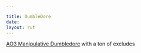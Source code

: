 ```yaml
---

title: DumbleDore
date: 
layout: rut
---
```


[AO3 Manipulative Dumbledore](
https://archiveofourown.org/tags/Manipulative%20Albus%20Dumbledore/works?commit=Sort+and+Filter&exclude_work_search%5Bfandom_ids%5D%5B%5D=545433&exclude_work_search%5Bfandom_ids%5D%5B%5D=658827&exclude_work_search%5Bfandom_ids%5D%5B%5D=725640&exclude_work_search%5Bfandom_ids%5D%5B%5D=801274&exclude_work_search%5Bfandom_ids%5D%5B%5D=71566537&exclude_work_search%5Brelationship_ids%5D%5B%5D=99&exclude_work_search%5Brelationship_ids%5D%5B%5D=278&exclude_work_search%5Brelationship_ids%5D%5B%5D=1600&exclude_work_search%5Brelationship_ids%5D%5B%5D=2390&exclude_work_search%5Brelationship_ids%5D%5B%5D=6642&exclude_work_search%5Brelationship_ids%5D%5B%5D=7181&exclude_work_search%5Brelationship_ids%5D%5B%5D=9510&exclude_work_search%5Brelationship_ids%5D%5B%5D=10760&exclude_work_search%5Brelationship_ids%5D%5B%5D=15401&exclude_work_search%5Brelationship_ids%5D%5B%5D=18224&exclude_work_search%5Brelationship_ids%5D%5B%5D=20133&exclude_work_search%5Brelationship_ids%5D%5B%5D=20822&exclude_work_search%5Brelationship_ids%5D%5B%5D=80102&exclude_work_search%5Brelationship_ids%5D%5B%5D=87692&exclude_work_search%5Brelationship_ids%5D%5B%5D=88105&exclude_work_search%5Brelationship_ids%5D%5B%5D=98031&exclude_work_search%5Brelationship_ids%5D%5B%5D=106227&exclude_work_search%5Brelationship_ids%5D%5B%5D=107187&exclude_work_search%5Brelationship_ids%5D%5B%5D=928562&exclude_work_search%5Brelationship_ids%5D%5B%5D=4881226&exclude_work_search%5Brelationship_ids%5D%5B%5D=7322750&exclude_work_search%5Brelationship_ids%5D%5B%5D=12699454&exclude_work_search%5Brelationship_ids%5D%5B%5D=13798580&include_work_search%5Bcharacter_ids%5D%5B%5D=1803&page=1&work_search%5Bcomplete%5D=&work_search%5Bcrossover%5D=&work_search%5Bdate_from%5D=&work_search%5Bdate_to%5D=&work_search%5Bexcluded_tag_names%5D=Female+Harry+Potter%2CTrans+Female+Harry+Potter%2CTrans+Male+Character%2CTrans+Character%2CTrans%2CSlash%2CPre-Slash%2CMale+Slash%2CGen+or+Pre-Slash%2CIncest%2CSibling+Incest%2CTwincest%2CHarry+Potter+Has+a+Twin%2CHarry+Potter+Has+a+Sibling%2CRed-Haired+Harry+Potter%2CGinny+Weasley+Bashing%2CJames+Potter+Bashing%2CGood+Tom+Riddle%2CGood+Voldemort+%28Harry+Potter%29%2CSane+Tom+Riddle%2CSane+Voldemort+%28Harry+Potter%29%2CGood+Severus+Snape%2CGood+Dursley+Family+%28Harry+Potter%29%2CGood+Vernon+Dursley%2CGood+Lucius+Malfoy%2CSeveritus+%7C+Severus+Snape+is+Harry+Potter%27s+Parent%2CNice+Severus+Snape%2CLily+Evans+Potter%2FSeverus+Snape%2CGood+Malfoy+Family+%28Harry+Potter%29%2CDraco+Malfoy%2FHarry+Potter%2CDraco+Malfoy%2FGinny+Weasley%2CHermione+Granger%2FRemus+Lupin%2CSirius+Black%2FHermione+Granger%2CHermione+Granger%2FBellatrix+Black+Lestrange%2CFleur+Delacour%2FHermione+Granger%2CFleur+Delacour%2FHarry+Potter%2CBellatrix+Black+Lestrange%2FHarry+Potter%2CHarry+Potter%2FNymphadora+Tonks%2CHarry+Potter%2FRon+Weasley%2CHarry+Potter%2FCharlie+Weasley%2CHarry+Potter%2FBill+Weasley%2CHarry+Potter%2FFred+Weasley%2FGeorge+Weasley%2CHarry+Potter%2FFred+Weasley%2CHarry+Potter%2FGeorge+Weasley%2CHermione+Granger%2FHarry+Potter%2FRon+Weasley%2CMpreg%2CImplied+Mpreg%2CPost+Mpreg%2CRegulus+Black%2FHermione+Granger%2CRegulus+Black%2FJames+Potter%2CRegulus+Black%2FLily+Evans+Potter%2CLGBTQ+Themes%2CLGBTQ+Character%2CCommunity%3A+lgbtfest%2CTheodore+Nott%2FHarry+Potter%2CDraco+Malfoy%2FReader%2CHarry+Potter%2FReader%2CGinny+Weasley%2FReader%2CHermione+Granger%2FReader%2CSeverus+Snape%2FReader%2CRemus+Lupin%2FReader%2CSirius+Black%2FReader%2CLucius+Malfoy%2FHarry+Potter%2CLucius+Malfoy%2FSeverus+Snape%2CLucius+Malfoy%2FHarry+Potter%2FSeverus+Snape%2CHermione+Granger%2FLucius+Malfoy%2FSeverus+Snape%2CLucius+Malfoy%2FReader%2CLucius+Malfoy%2FHarry+Potter%2FTom+Riddle%2FSeverus+Snape%2CDraco+Malfoy%2FLucius+Malfoy%2FHarry+Potter%2CLucius+Malfoy%2FVoldemort%2CLucius+Malfoy%2FGinny+Weasley%2CLucius+Malfoy%2FArthur+Weasley%2CLucius+Malfoy%2FJames+Potter&work_search%5Blanguage_id%5D=en&work_search%5Bother_tag_names%5D=&work_search%5Bquery%5D=&work_search%5Bsort_column%5D=revised_at&work_search%5Bwords_from%5D=&work_search%5Bwords_to%5D=
) with a ton of excludes

